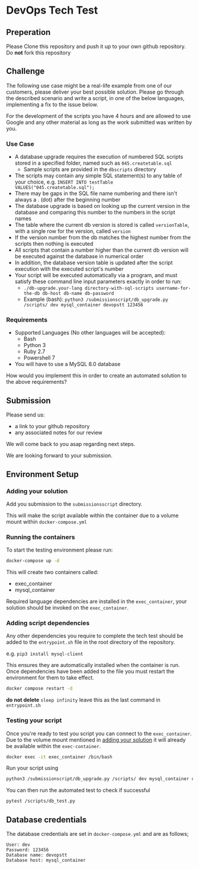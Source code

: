 # DevOps Tech Test

## Preperation

Please Clone this repository and push it up to your own github repository.
Do **not** fork this repository

## Challenge

The following use case might be a real-life example from one of our customers, please deliver your best possible solution. Please go through the described scenario and write a script, in one of the below languages, implementing a fix to the issue below.

For the development of the scripts you have 4 hours and are allowed to use Google and any other material as long as the work submitted was written by you.

### Use Case

- A database upgrade requires the execution of numbered SQL scripts stored in a specified folder, named such as `045.createtable.sql`
  - Sample scripts are provided in the `dbscripts` directory
- The scripts may contain any simple SQL statement(s) to any table of your choice, e.g. `INSERT INTO testTable VALUES("045.createtable.sql");`
- There may be gaps in the SQL file name numbering and there isn't always a . (dot) after the beginning number
- The database upgrade is based on looking up the current version in the database and comparing this number to the numbers in the script names
- The table where the current db version is stored is called `versionTable`, with a single row for the version, called `version`
- If the version number from the db matches the highest number from the scripts then nothing is executed
- All scripts that contain a number higher than the current db version will be executed against the database in numerical order
- In addition, the database version table is updated after the script execution with the executed script's number
- Your script will be executed automatically via a program, and must satisfy these command line input parameters exactly in order to run:
  - `./db-upgrade.your-lang directory-with-sql-scripts username-for-the-db db-host db-name db-password`
  - Example (bash): `python3 /submissionscript/db_upgrade.py /scripts/ dev mysql_container devopstt 123456`

### Requirements

- Supported Languages (No other languages will be accepted):
  - Bash
  - Python 3
  - Ruby 2.7
  - Powershell 7
- You will have to use a MySQL 8.0 database

How would you implement this in order to create an automated solution to the above requirements?

## Submission

Please send us:

- a link to your github repository
- any associated notes for our review

We will come back to you asap regarding next steps.

We are looking forward to your submission.

## Environment Setup

### Adding your solution

Add you submission to the `submissionsscript` directory.

This will make the script available within the container due to a volume mount within `docker-compose.yml`

### Running the containers

To start the testing environment please run:

```sh
docker-compose up -d
```

This will create two containers called:

- exec_container
- mysql_container

Required language dependencies are installed in the `exec_container`, your solution should be invoked on the `exec_container`.

### Adding script dependencies

Any other dependencies you require to complete the tech test should be added to the `entrypoint.sh` file in the root directory of the repository.

e.g. `pip3 install mysql-client`

This ensures they are automatically installed when the container is run. Once dependencies have been added to the file you must restart the environment for them to take effect.

```sh
docker compose restart -d
```

**do not delete** `sleep infinity` leave this as the last command in `entrypoint.sh`

### Testing your script

Once you're ready to test you script you can connect to the `exec_container`. Due to the volume mount mentioned in [adding your solution](#adding-your-solution) it will already be available within the `exec-container`.

```sh
docker exec -it exec_container /bin/bash
```

Run your script using

```sh
python3 /submissionscript/db_upgrade.py /scripts/ dev mysql_container devopstt 123456
```

You can then run the automated test to check if successful

``` sh
pytest /scripts/db_test.py
```

## Database credentials

The database credentials are set in `docker-compose.yml` and are as follows;

```
User: dev
Password: 123456
Database name: devopstt
Database host: mysql_container
```